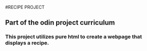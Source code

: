 #RECIPE PROJECT

## Part of the odin project curriculum

### This project utilizes pure html to create a webpage that displays a recipe.
